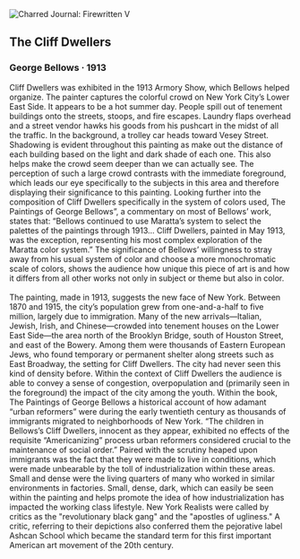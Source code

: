 <div class="artwork-of-the-day">
  <div class="container">
    <div class="img-wrapper">
      <img
        src="https://uploads0.wikiart.org/images/george-bellows/the-cliff-dwellers-1913.jpg!Large.jpg"
        alt="Charred Journal: Firewritten V" />
    </div>
    <div class="artwork-detail">
      <div class="artwork-origin"> 
        <h2 class="artwork-name">The Cliff Dwellers</h2>
        <h3 class="artist">
          George Bellows
                    ·  1913
        </h3>
      </div>
      <p class="description">
        <span class="artwork-description-text ng-binding" ng-bind-html="viewModel.ArtworkOfTheDay.Description | unsafe">Cliff Dwellers was exhibited in the 1913 Armory Show, which Bellows helped organize. The painter captures the colorful crowd on New York City’s Lower East Side. It appears to be a hot summer day. People spill out of tenement buildings onto the streets, stoops, and fire escapes. Laundry flaps overhead and a street vendor hawks his goods from his pushcart in the midst of all the traffic. In the background, a trolley car heads toward Vesey Street. Shadowing is evident throughout this painting as make out the distance of each building based on the light and dark shade of each one. This also helps make the crowd seem deeper than we can actually see. The perception of such a large crowd contrasts with the immediate foreground, which leads our eye specifically to the subjects in this area and therefore displaying their significance to this painting. Looking further into the composition of Cliff Dwellers specifically in the system of colors used, The Paintings of George Bellows”, a commentary on most of Bellows’ work, states that: “Bellows continued to use Maratta’s system to select the palettes of the paintings through 1913… Cliff Dwellers, painted in May 1913, was the exception, representing his most complex exploration of the Maratta color system.” The significance of Bellows’ willingness to stray away from his usual system of color and choose a more monochromatic scale of colors, shows the audience how unique this piece of art is and how it differs from all other works not only in subject or theme but also in color.
<br>
<br>The painting, made in 1913, suggests the new face of New York. Between 1870 and 1915, the city’s population grew from one-and-a-half to five million, largely due to immigration. Many of the new arrivals—Italian, Jewish, Irish, and Chinese—crowded into tenement houses on the Lower East Side—the area north of the Brooklyn Bridge, south of Houston Street, and east of the Bowery. Among them were thousands of Eastern European Jews, who found temporary or permanent shelter along streets such as East Broadway, the setting for Cliff Dwellers. The city had never seen this kind of density before. Within the context of Cliff Dwellers the audience is able to convey a sense of congestion, overpopulation and (primarily seen in the foreground) the impact of the city among the youth. Within the book, The Paintings of George Bellows a historical account of how adamant “urban reformers” were during the early twentieth century as thousands of immigrants migrated to neighborhoods of New York. “The children in Bellows’s Cliff Dwellers, innocent as they appear, exhibited no effects of the requisite “Americanizing” process urban reformers considered crucial to the maintenance of social order.” Paired with the scrutiny heaped upon immigrants was the fact that they were made to live in conditions, which were made unbearable by the toll of industrialization within these areas. Small and dense were the living quarters of many who worked in similar environments in factories. Small, dense, dark, which can easily be seen within the painting and helps promote the idea of how industrialization has impacted the working class lifestyle. New York Realists were called by critics as the "revolutionary black gang" and the "apostles of ugliness." A critic, referring to their depictions also conferred them the pejorative label Ashcan School which became the standard term for this first important American art movement of the 20th century.</span>
                        <div class="text-shadow-container" ng-show="showShadow" style=""></div>
      </p>
    </div>
  </div>

</div>
